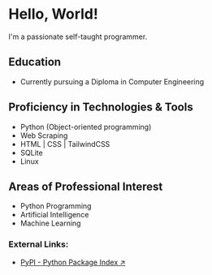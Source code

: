 # Hello, World!

I'm a passionate self-taught programmer.

## Education
- Currently pursuing a Diploma in Computer Engineering

## Proficiency in Technologies & Tools
- Python (Object-oriented programming)
- Web Scraping
- HTML | CSS | TailwindCSS
- SQLite
- Linux

## Areas of Professional Interest
- Python Programming
- Artificial Intelligence
- Machine Learning

### External Links:
- [PyPI - Python Package Index ↗](https://pypi.org/user/Sijey/)
